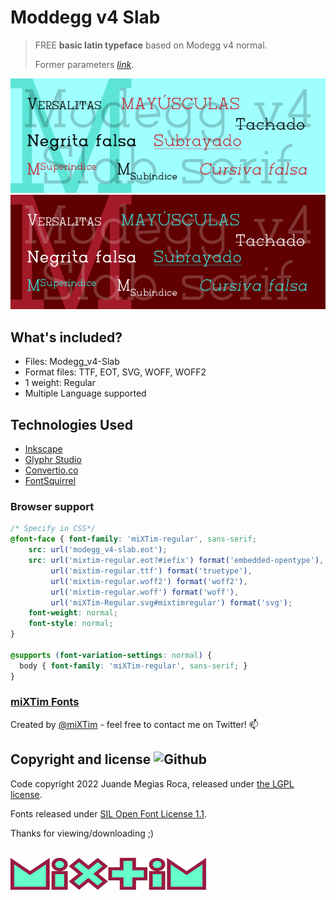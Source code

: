 # Moddegg v4 Slab

> FREE **basic latin typeface** based on Modegg v4 normal.
> 
> Former parameters [_link_](https://en.m.fontke.com/font/12316704/).

![Typeface sample](img/Modegg-sample-light.png#gh-light-mode-only)
![Typeface sample](img/Modegg-sample-dark.png#gh-dark-mode-only)

## What's included?
- Files: Modegg_v4-Slab
- Format files: TTF, EOT, SVG, WOFF, WOFF2
- 1 weight: Regular
- Multiple Language supported

## Technologies Used
- [Inkscape](https://inkscape.org/)
- [Glyphr Studio](https://www.glyphrstudio.com/)
- [Convertio.co](https://convertio.co/)
- [FontSquirrel](https://www.fontsquirrel.com/tools/webfont-generator)


### Browser support

```css
/* Specify in CSS*/
@font-face { font-family: 'miXTim-regular', sans-serif;
    src: url('modegg_v4-slab.eot');
    src: url('mixtim-regular.eot?#iefix') format('embedded-opentype'),
         url('mixtim-regular.ttf') format('truetype'),
         url('mixtim-regular.woff2') format('woff2'),
         url('mixtim-regular.woff') format('woff'),
         url('miXTim-Regular.svg#mixtimregular') format('svg');
    font-weight: normal;
    font-style: normal;
}

@supports (font-variation-settings: normal) {
  body { font-family: 'miXTim-regular', sans-serif; }
}
```

### [miXTim Fonts](https://github.com/miXTim/fonts)

Created by [@miXTim](https://twitter.com/juande4u/) - feel free to contact me on Twitter! 📫

## Copyright and license ![Github](https://img.shields.io/static/v1?label=license&message=SIL&nbsp;1.1&color=orange&logo=Github)
Code copyright 2022 Juande Megias Roca, released under [the LGPL license](https://github.com/jgthms/bulma/blob/master/LICENSE).

Fonts released under [SIL Open Font License 1.1](https://scripts.sil.org/OFL).


Thanks for viewing/downloading ;)

<br>

<img alt="logotipo" src="https://github.com/miXTim/fonts/blob/2701ba0e793c3ca356d01a3e3b8b1b86d1fa2888/extras/logo.svg" style="max-width: 100%;" width="313" height="51">
